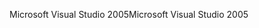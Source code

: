 <span data-ttu-id="8eff6-101">Microsoft Visual Studio 2005</span><span class="sxs-lookup"><span data-stu-id="8eff6-101">Microsoft Visual Studio 2005</span></span>